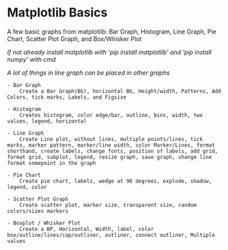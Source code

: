 # Matplotlib Basics
A few basic graphs from matplotlib: Bar Graph, Histogram, Line Graph, Pie Chart, Scatter Plot Graph, and Box/Whisker Plot

*If not already install matplotlib with 'pip install matplotlib' and 'pip install numpy' with cmd*

*A lot of things in line graph can be placed in other graphs*

    - Bar Graph
        Create a Bar Graph(BG), horizontal BG, Height/width, Patterns, Add Colors, tick marks, Labels, and Figsize

    - Histogram
        Creates histogram, color edge/bar, outline, bins, width, two values, legend, horizontal

    - Line Graph
        Create Line plot, without lines, multiple points/lines, tick marks, marker pattern, marker/line width, color Marker/Lines, format shorthand, create labels, change fonts, position of labels, add grid, format grid, subplot, legend, resize graph, save graph, change line format somepoint in the graph

    - Pie Chart
        Create pie chart, labels, wedge at 90 degrees, explode, shadow, legend, color

    - Scatter Plot Graph
        Create scatter plot, marker size, transparent size, random colors/sizes markers

    - Boxplot / Whisker Plot
        Create a BP, Horizontal, Width, label, color box/outline/lines/cap/outliner, outliner, connect outliner, Multiple values



